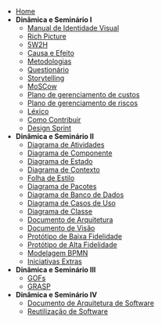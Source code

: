 - [Home](/)
- **Dinâmica e Seminário I**
  - [Manual de Identidade Visual](ManualIdentidadeVisual.md)
  - [Rich Picture](rich_picture.md)
  - [5W2H](5W2H.md)
  - [Causa e Efeito](causaEfeito.md)
  - [Metodologias](Metodologias.md)
  - [Questionário](Questionário.md)
  - [Storytelling](Storytelling.md)
  - [MoSCow](MoSCoW.md)
  - [Plano de gerenciamento de custos](PlanoDeGerenciamentoDeCustos.md)
  - [Plano de gerenciamento de riscos](GerenciamentoDeRiscos.md)
  - [Léxico](Lexico.md)
  - [Como Contribuir](comoContribuir.md)
  - [Design Sprint](definicoesProjeto.md)
- **Dinâmica e Seminário II**
  - [Diagrama de Atividades](activitiesDiagram.md)
  - [Diagrama de Componente](componentDiagram.md)
  - [Diagrama de Estado](stateDiagram.md)
  - [Diagrama de Contexto](DiagramadeContexto.md)
  - [Folha de Estilo](folhaDeEstilo.md)
  - [Diagrama de Pacotes](DiagramaDePacotes.md)
  - [Diagrama de Banco de Dados](DiagramaBancoDeDados.md)
  - [Diagrama de Casos de Uso](DiagramaCasosDeUso.md)
  - [Diagrama de Classe](DigramaClasse.md)
  - [Documento de Arquitetura](DocumentoArquitetura.md)
  - [Documento de Visão](DocVisao.md)
  - [Protótipo de Baixa Fidelidade](PrototipoBaixo.md)
  - [Protótipo de Alta Fidelidade](prototipoAltaFidelidade.md)
  - [Modelagem BPMN](Modelagem_BPMN.md)
  - [Iniciativas Extras](extras1.md)
- **Dinâmica e Seminário III**
  - [GOFs](gofs.md)
  - [GRASP](grasp.md)
- **Dinâmica e Seminário IV**
  - [Documento de Arquitetura de Software](DocumentoArquitetura.md)
  - [Reutilização de Software](Reutilização.md)